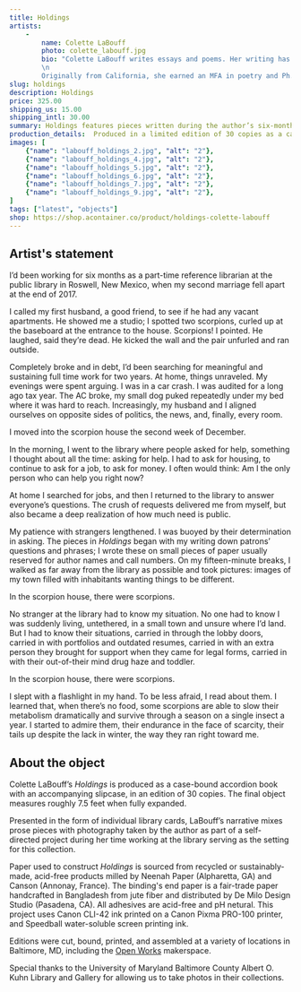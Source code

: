 ```yaml
---
title: Holdings
artists: 
    -
        name: Colette LaBouff
        photo: colette_labouff.jpg
        bio: "Colette LaBouff writes essays and poems. Her writing has recently appeared in _At Length_ and _The Tenderness Project_. In 2016, she was a contributor and curator for _Documentum_ and its second issue focusing on Instagram, Pictures and Words. She is the author of one book of prose poems, _Mean_, published by University of Chicago Press in 2008.\n
        \n
        Originally from California, she earned an MFA in poetry and Ph.D. in English at University of California, Irvine. She curates the poetry and image feature at _Zocalo Public Square_ and she is the Executive Director of the Taos Center for the Arts in Taos, New Mexico."
slug: holdings
description: Holdings
price: 325.00
shipping_us: 15.00
shipping_intl: 30.00
summary: Holdings features pieces written during the author’s six-months working as a part-time reference librarian at a public library in Roswell, New Mexico.
production_details:  Produced in a limited edition of 30 copies as a case-bound accordion book with an accompanying slipcase.
images: [
    {"name": "labouff_holdings_2.jpg", "alt": "2"},
    {"name": "labouff_holdings_4.jpg", "alt": "2"},
    {"name": "labouff_holdings_5.jpg", "alt": "2"},
    {"name": "labouff_holdings_6.jpg", "alt": "2"},
    {"name": "labouff_holdings_7.jpg", "alt": "2"},
    {"name": "labouff_holdings_9.jpg", "alt": "2"},
]
tags: ["latest", "objects"]
shop: https://shop.acontainer.co/product/holdings-colette-labouff
---
```


## Artist's statement

I’d been working for six months as a part-time reference librarian at the public library in Roswell, New Mexico, when my second marriage fell apart at the end of 2017.

I called my first husband, a good friend, to see if he had any vacant apartments. He showed me a studio; I spotted two scorpions, curled up at the baseboard at the entrance to the house. Scorpions! I pointed. He laughed, said they’re dead. He kicked the wall and the pair unfurled and ran outside.

Completely broke and in debt, I’d been searching for meaningful and sustaining full time work for two years. At home, things unraveled. My evenings were spent arguing. I was in a car crash. I was audited for a long ago tax year. The AC broke, my small dog puked repeatedly under my bed where it was hard to reach. Increasingly, my husband and I aligned ourselves on opposite sides of politics, the news, and, finally, every room.

I moved into the scorpion house the second week of December.

In the morning, I went to the library where people asked for help, something I thought about all the time: asking for help. I had to ask for housing, to continue to ask for a job, to ask for money. I often would think: Am I the only person who can help you right now?

At home I searched for jobs, and then I returned to the library to answer everyone’s questions. The crush of requests delivered me from myself, but also became a deep realization of how much need is public.

My patience with strangers lengthened. I was buoyed by their determination in asking. The pieces in _Holdings_ began with my writing down patrons’ questions and phrases; I wrote these on small pieces of paper usually reserved for author names and call numbers. On my fifteen-minute breaks, I walked as far away from the library as possible and took pictures: images of my town filled with inhabitants wanting things to be different.

In the scorpion house, there were scorpions.

No stranger at the library had to know my situation. No one had to know I was suddenly living, untethered, in a small town and unsure where I’d land. But I had to know their situations, carried in through the lobby doors, carried in with portfolios and outdated resumes, carried in with an extra person they brought for support when they came for legal forms, carried in with their out-of-their mind drug haze and toddler.

In the scorpion house, there were scorpions.

I slept with a flashlight in my hand. To be less afraid, I read about them. I learned that, when there’s no food, some scorpions are able to slow their metabolism dramatically and survive through a season on a single insect a year. I started to admire them, their endurance in the face of scarcity, their tails up despite the lack in winter, the way they ran right toward me.

## About the object

Colette LaBouff’s _Holdings_ is produced as a case-bound accordion book with an accompanying slipcase, in an edition of 30 copies. The final object measures roughly 7.5 feet when fully expanded.

Presented in the form of individual library cards, LaBouff’s narrative mixes prose pieces with photography taken by the author as part of a self-directed project during her time working at the library serving as the setting for this collection.

Paper used to construct _Holdings_ is sourced from recycled or sustainably-made, acid-free products milled by Neenah Paper (Alpharetta, GA) and Canson (Annonay, France). The binding's end paper is a fair-trade paper handcrafted in Bangladesh from jute fiber and distributed by De Milo Design Studio (Pasadena, CA). All adhesives are acid-free and pH netural. This project uses Canon CLI-42 ink printed on a Canon Pixma PRO-100 printer, and Speedball water-soluble screen printing ink.

Editions were cut, bound, printed, and assembled at a variety of locations in Baltimore, MD, including the [Open Works](https://www.openworksbmore.org/) makerspace.

Special thanks to the University of Maryland Baltimore County Albert O. Kuhn Library and Gallery for allowing us to take photos in their collections.